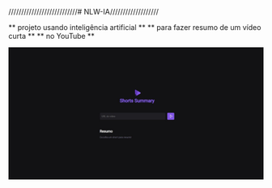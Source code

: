 ///////////////////////////# NLW-IA///////////////////

** projeto usando inteligência artificial **
** para fazer resumo de um vídeo curta    **
** no YouTube                             **



<img src="/github/Shorts.jpg" alt="">